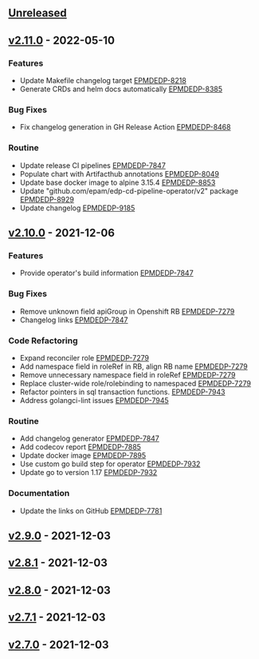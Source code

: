 <a name="unreleased"></a>
## [Unreleased]


<a name="v2.11.0"></a>
## [v2.11.0] - 2022-05-10
### Features

- Update Makefile changelog target [EPMDEDP-8218](https://jiraeu.epam.com/browse/EPMDEDP-8218)
- Generate CRDs and helm docs automatically [EPMDEDP-8385](https://jiraeu.epam.com/browse/EPMDEDP-8385)

### Bug Fixes

- Fix changelog generation in GH Release Action [EPMDEDP-8468](https://jiraeu.epam.com/browse/EPMDEDP-8468)

### Routine

- Update release CI pipelines [EPMDEDP-7847](https://jiraeu.epam.com/browse/EPMDEDP-7847)
- Populate chart with Artifacthub annotations [EPMDEDP-8049](https://jiraeu.epam.com/browse/EPMDEDP-8049)
- Update base docker image to alpine 3.15.4 [EPMDEDP-8853](https://jiraeu.epam.com/browse/EPMDEDP-8853)
- Update "github.com/epam/edp-cd-pipeline-operator/v2" package [EPMDEDP-8929](https://jiraeu.epam.com/browse/EPMDEDP-8929)
- Update changelog [EPMDEDP-9185](https://jiraeu.epam.com/browse/EPMDEDP-9185)


<a name="v2.10.0"></a>
## [v2.10.0] - 2021-12-06
### Features

- Provide operator's build information [EPMDEDP-7847](https://jiraeu.epam.com/browse/EPMDEDP-7847)

### Bug Fixes

- Remove unknown field apiGroup in Openshift RB [EPMDEDP-7279](https://jiraeu.epam.com/browse/EPMDEDP-7279)
- Changelog links [EPMDEDP-7847](https://jiraeu.epam.com/browse/EPMDEDP-7847)

### Code Refactoring

- Expand reconciler role [EPMDEDP-7279](https://jiraeu.epam.com/browse/EPMDEDP-7279)
- Add namespace field in roleRef in RB, align RB name [EPMDEDP-7279](https://jiraeu.epam.com/browse/EPMDEDP-7279)
- Remove unnecessary namespace field in roleRef [EPMDEDP-7279](https://jiraeu.epam.com/browse/EPMDEDP-7279)
- Replace cluster-wide role/rolebinding to namespaced [EPMDEDP-7279](https://jiraeu.epam.com/browse/EPMDEDP-7279)
- Refactor pointers in sql transaction functions. [EPMDEDP-7943](https://jiraeu.epam.com/browse/EPMDEDP-7943)
- Address golangci-lint issues [EPMDEDP-7945](https://jiraeu.epam.com/browse/EPMDEDP-7945)

### Routine

- Add changelog generator [EPMDEDP-7847](https://jiraeu.epam.com/browse/EPMDEDP-7847)
- Add codecov report [EPMDEDP-7885](https://jiraeu.epam.com/browse/EPMDEDP-7885)
- Update docker image [EPMDEDP-7895](https://jiraeu.epam.com/browse/EPMDEDP-7895)
- Use custom go build step for operator [EPMDEDP-7932](https://jiraeu.epam.com/browse/EPMDEDP-7932)
- Update go to version 1.17 [EPMDEDP-7932](https://jiraeu.epam.com/browse/EPMDEDP-7932)

### Documentation

- Update the links on GitHub [EPMDEDP-7781](https://jiraeu.epam.com/browse/EPMDEDP-7781)


<a name="v2.9.0"></a>
## [v2.9.0] - 2021-12-03

<a name="v2.8.1"></a>
## [v2.8.1] - 2021-12-03

<a name="v2.8.0"></a>
## [v2.8.0] - 2021-12-03

<a name="v2.7.1"></a>
## [v2.7.1] - 2021-12-03

<a name="v2.7.0"></a>
## [v2.7.0] - 2021-12-03

[Unreleased]: https://github.com/epam/edp-reconciler/compare/v2.11.0...HEAD
[v2.11.0]: https://github.com/epam/edp-reconciler/compare/v2.10.0...v2.11.0
[v2.10.0]: https://github.com/epam/edp-reconciler/compare/v2.9.0...v2.10.0
[v2.9.0]: https://github.com/epam/edp-reconciler/compare/v2.8.1...v2.9.0
[v2.8.1]: https://github.com/epam/edp-reconciler/compare/v2.8.0...v2.8.1
[v2.8.0]: https://github.com/epam/edp-reconciler/compare/v2.7.1...v2.8.0
[v2.7.1]: https://github.com/epam/edp-reconciler/compare/v2.7.0...v2.7.1
[v2.7.0]: https://github.com/epam/edp-reconciler/compare/v2.3.0-112...v2.7.0
